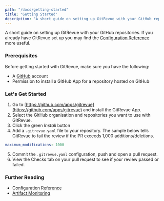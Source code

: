 ```yaml
---
path: "/docs/getting-started"
title: "Getting Started"
description: "A short guide on setting up GitRevue with your GitHub repositories"
---
```


A short guide on setting up GitRevue with your GitHub repositories. If you already have GitRevue set up you may find the [Configuration Reference](/docs/rules) more useful.

### Prerequisites

Before getting started with GitRevue, make sure you have the following:

- A [GitHub](https://github.com) account
- Permission to install a GitHub App for a repository hosted on GitHub

### Let's Get Started

1. Go to [https://github.com/apps/gitrevue](https://github.com/apps/gitrevue) and install the GitRevue App.
2. Select the GitHub organisation and repositories you want to use with GitRevue.
3. Click the green *Install* button
4. Add a `.gitrevue.yaml` file to your repository. The sample below tells GitRevue to fail the review if the PR exceeds 1,000 additions/deletions.

```yaml
maximum_modifications: 1000
```

5. Commit the `.gitrevue.yaml` configuration, push and open a pull request.
6. View the Checks tab on your pull request to see if your review passed or failed.

### Further Reading

- [Configuration Reference](/docs/rules)
- [Artifact Monitoring](/docs/artifact-monitoring)
